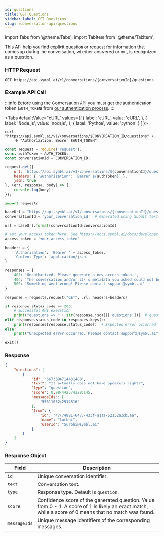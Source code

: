 ```yaml
---
id: questions
title: GET Questions
sidebar_label: GET Questions
slug: /conversation-api/questions
---
```


import Tabs from '@theme/Tabs';
import TabItem from '@theme/TabItem';

This API help you find explicit question or request for information that comes up during the conversation, whether answered or not, is recognized as a question.

### HTTP Request

`GET https://api.symbl.ai/v1/conversations/{conversationId}/questions`

### Example API Call

:::info
Before using the Conversation API you must get the authentication token (`AUTH_TOKEN`) from [our authentication process](/docs/developer-tools/authentication).
:::

<Tabs
  defaultValue="cURL"
  values={[
    { label: 'cURL', value: 'cURL', },
    { label: 'Node.js', value: 'nodejs', },
    { label: 'Python', value: 'python' }
  ]
}>
<TabItem value="cURL">

```shell
curl "https://api.symbl.ai/v1/conversations/$CONVERSATION_ID/questions" \
    -H "Authorization: Bearer $AUTH_TOKEN"
```
</TabItem>

<TabItem value="nodejs">

```js
const request = require('request');
const authToken = AUTH_TOKEN;
const conversationId = CONVERSATION_ID;

request.get({
    url: `https://api.symbl.ai/v1/conversations/${conversationId}/questions`,
    headers: { 'Authorization': `Bearer ${authToken}` },
    json: true
}, (err, response, body) => {
    console.log(body);
});
```

</TabItem>
<TabItem value="python">

```py
import requests

baseUrl = "https://api.symbl.ai/v1/conversations/{conversationId}/questions"
conversationId = 'your_conversation_id'  # Generated using Submit text end point

url = baseUrl.format(conversationId=conversationId)

# set your access token here. See https://docs.symbl.ai/docs/developer-tools/authentication
access_token = 'your_access_token'

headers = {
    'Authorization': 'Bearer ' + access_token,
    'Content-Type': 'application/json'
}

responses = {
    401: 'Unauthorized. Please generate a new access token.',
    404: 'The conversation and/or it\'s metadata you asked could not be found, please check the input provided',
    500: 'Something went wrong! Please contact support@symbl.ai'
}

response = requests.request("GET", url, headers=headers)

if response.status_code == 200:
    # Successful API execution
    print("questions => " + str(response.json()['questions']))  # questions object containing question id, text, type, score, messageIds,entities
elif response.status_code in responses.keys():
    print(responses[response.status_code])  # Expected error occurred
else:
    print("Unexpected error occurred. Please contact support@symbl.ai" + ", Debug Message => " + str(response.text))

exit()
```

</TabItem>
</Tabs>

### Response

```json
{
    "questions": [
        {
            "id": "6673386714431488",
            "text": "It actually does not have speakers right?",
            "type": "question",
            "score": 0.9844425742283145,
            "messageIds": [
                "5561105242914816"
            ],
            "from": {
                "id": "47c74881-6475-433f-a13a-52152a3cb5aa",
                "name": "Surbhi",
                "userId": "Surbhi@symbl.ai"
            }
        }
    ]
}
```

### Response Object

Field  | Description
---------- | ------- |
```id``` | Unique conversation identifier.
```text``` | Conversation text.
```type``` | Response type. Default is `question`.
```score``` | Confidence score of the generated question. Value from 0 - 1. A score of 1 is likely an exact match, while a score of 0 means that no match was found. 
```messageIds``` | Unique message identifiers of the corresponding messages.

